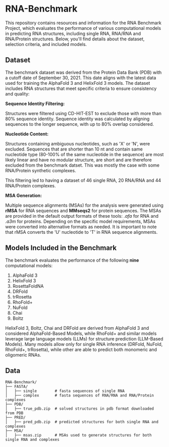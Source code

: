 # RNA-Benchmark

This repository contains resources and information for the RNA Benchmark Project, which evaluates the performance of various computational models in predicting RNA structures, including single RNA, RNA/RNA and RNA/Protein structures. Below, you'll find details about the dataset, selection criteria, and included models.

## Dataset

The benchmark dataset was derived from the Protein Data Bank (PDB) with a cutoff date of September 30, 2021. This date aligns with the latest data used for training the AlphaFold 3 and HelixFold 3 models. The dataset includes RNA structures that meet specific criteria to ensure consistency and quality:

**Sequence Identity Filtering:**  

Structures were filtered using CD-HIT-EST to exclude those with more than 80% sequence identity. Sequence identity was calculated by aligning sequences to the longer sequence, with up to 80% overlap considered.  

**Nucleotide Content:**  

Structures containing ambiguous nucleotides, such as 'X' or 'N', were excluded. Sequences that are shorter than 10 nt and contain same nucleotide type (80-100% of the same nucleotide in the sequence) are most likely linear and have no modular structure, are short and are therefore excluded from the benchmark datset. This was mostly the case with some RNA/Protein synthetic complexes.

This filtering led to having a dataset of 46 single RNA, 20 RNA/RNA and 44 RNA/Protein complexes.

**MSA Generation:**

Multiple sequence alignments (MSAs) for the analysis were generated using **rMSA** for RNA sequences and **MMseqs2** for protein sequences. The MSAs are provided in the default output formats of these tools: *.afa* for RNA and *.a3m* for proteins. Depending on the specific model requirements, MSAs were converted into alternative formats as needed. It is important to note that rMSA converts the 'U' nucleotide to 'T' in RNA sequence alignments.

## Models Included in the Benchmark

The benchmark evaluates the performance of the following **nine** computational models: 

1) AlphaFold 3
2) HelixFold 3
3) RosettaFoldNA
4) DRFold
5) trRosetta
6) RhoFold+
7) NuFold
8) Chai
9) Boltz

HelixFold 3, Boltz, Chai and DRFold are derived from AlphaFold 3 and considered AlphaFold-Based Models, while RhoFold+ and similar models leverage large language models (LLMs) for structure prediction (LLM-Based Models). Many models allow only for single RNA inference (DRFold, NuFold, RhoFold+, trRosetta), while other are able to predict both monomeric and oligomeric RNAs. 

## Data

```
RNA-Benchmark/
├── FASTA/
│   ├── single        # fasta sequences of single RNA
│   ├── complex       # fasta sequences of RNA/RNA and RNA/Protein complexes
├── PDB/
│   ├── true_pdb.zip  # solved structures in pdb format downloaded from PDB
├── PRED/
│   ├── pred_pdb.zip  # predicted structures for both single RNA and complexes
├── MSA/
│   ├── msas.zip      # MSAs used to generate structures for both single RNA and complexes
```




